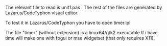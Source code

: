 The relevant file to read is unit1.pas . The rest of the files are generated by Lazarus/CodeTyphon visual editor. 

To test it in Lazarus/CodeTyphon you have to open timer.lpi
 
The file "timer" (without extension) is a linux64/gtk2 executable.If i have time will make one with fpgui or mse widgetset (that only requires X11).
